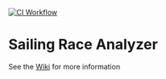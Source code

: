 [![CI Workflow](https://github.com/COMP-4350-Group-8/comp4350-project/actions/workflows/ci-workflow.yml/badge.svg)](https://github.com/COMP-4350-Group-8/comp4350-project/actions/workflows/ci-workflow.yml)

# Sailing Race Analyzer
See the [Wiki](https://github.com/COMP-4350-Group-8/admin/wiki) for more information 
